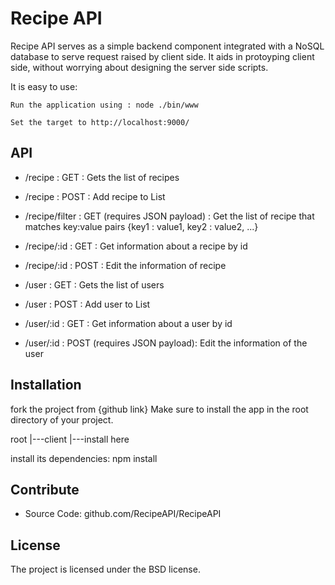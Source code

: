 Recipe API
========

Recipe API serves as a simple backend component integrated with a NoSQL database to serve request raised by client side.
It aids in protoyping client side, without worrying about designing the server side scripts.

It is easy to use:

    Run the application using : node ./bin/www

    Set the target to http://localhost:9000/
    

API
--------

- /recipe : GET : Gets the list of recipes
- /recipe : POST : Add recipe to List
- /recipe/filter : GET (requires JSON payload) : Get the list of recipe that matches key:value pairs
                                                    {key1 : value1, key2 : value2, ...}
- /recipe/:id : GET : Get information about a recipe by id
- /recipe/:id : POST : Edit the information of recipe


- /user : GET : Gets the list of users
- /user : POST : Add user to List
- /user/:id : GET : Get information about a user by id
- /user/:id : POST (requires JSON payload): Edit the information of the user

 Installation
------------

fork the project from {github link}
Make sure to install the app in the root directory of your project.

root
|---client
|---install here
    
install its dependencies: npm install


Contribute
----------

<!-- - Issue Tracker: github.com/RecipeAPI/RecipeAPI/issues -->
- Source Code: github.com/RecipeAPI/RecipeAPI

<!-- Support
-------

If you are having issues, please let us know.
We have a mailing list located at: project@google-groups.com -->

License
-------

The project is licensed under the BSD license.